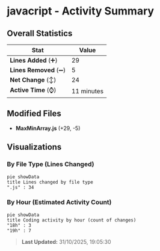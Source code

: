 # javacript - Activity Summary 

## Overall Statistics

| Stat                   | Value                                                             |
| ---------------------- | ----------------------------------------------------------------- |
| **Lines Added** (➕)   | 29                                          |
| **Lines Removed** (➖) | 5                                        |
| **Net Change** (↕)    | 24                |
| **Active Time** (⌚)   | 11 minutes |


## Modified Files
- **MaxMinArray.js** (+29, -5)

## Visualizations

### By File Type (Lines Changed)

```mermaid
pie showData
title Lines changed by file type
".js" : 34
```

### By Hour (Estimated Activity Count)

```mermaid
pie showData
title Coding activity by hour (count of changes)
"18h" : 3
"19h" : 7
```


> **Last Updated:** 31/10/2025, 19:05:30